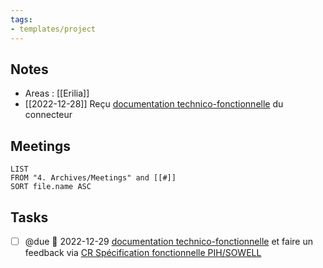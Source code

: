 ```yaml
---
tags:
- templates/project
---
```

## Notes
- Areas : [[Erilia]]
- [[2022-12-28]] Reçu [documentation technico-fonctionnelle](https://docs.google.com/document/d/1jE5FXtLCPHIsrN51DB08lZGc606kgLH-CmOxoIwgbZw/edit) du connecteur 

## Meetings
```dataview
LIST
FROM "4. Archives/Meetings" and [[#]]
SORT file.name ASC
```
## Tasks 
- [ ] @due 📅 2022-12-29 [documentation technico-fonctionnelle](https://docs.google.com/document/d/1jE5FXtLCPHIsrN51DB08lZGc606kgLH-CmOxoIwgbZw/edit) et faire un feedback via  [CR Spécification fonctionnelle PIH/SOWELL](message:%3CCAE91M1pYO5OdOQvjmGejVX26cAF=dC5atMFjWwZ=o6u1iqbMkQ@mail.gmail.com%3E)
